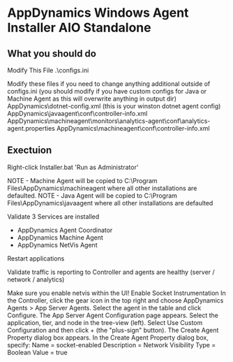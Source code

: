 # AppDynamics Windows Agent Installer AIO Standalone

## What you should do

Modify This File
 .\configs.ini

Modify these files if you need to change anything additional outside of configs.ini (you should modify if you have custom configs for Java or Machine Agent as this will overwrite anything in output dir)
 AppDynamics\dotnet-config.xml (this is your winston dotnet agent config)
 AppDynamics\javaagent\conf\controller-info.xml
 AppDynamics\machineagent\monitors\analytics-agent\conf\analytics-agent.properties
 AppDynamics\machineagent\conf\controller-info.xml

## Exectuion

Right-click Installer.bat 'Run as Administrator'

NOTE - Machine Agent will be copied to C:\Program Files\AppDynamics\machineagent where all other installations are defaulted.
NOTE - Java Agent will be copied to C:\Program Files\AppDynamics\javaagent where all other installations are defaulted

Validate 3 Services are installed

- AppDynamics Agent Coordinator
- AppDynamics Machine Agent
- AppDynamics NetVis Agent

Restart applications

Validate traffic is reporting to Controller and agents are healthy (server / network / analytics)

Make sure you enable netvis within the UI!
 Enable Socket Instrumentation
 In the Controller, click the gear icon in the top right and choose AppDynamics Agents > App Server Agents.
 Select the agent in the table and click Configure. The App Server Agent Configuration page appears.
 Select the application, tier, and node in the tree-view (left).
 Select Use Custom Configuration and then click + (the "plus-sign" button). The Create Agent Property dialog box appears.
 In the Create Agent Property dialog box, specify:
  Name = socket-enabled
  Description = Network Visibility
  Type = Boolean
  Value = true
